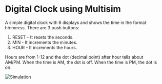 # Digital Clock using Multisim
A simple digital clock with 6 displays and shows the time in the format hh:mm:ss.
There are 3 push buttons:
1. RESET - It resets the seconds.
2. MIN - It increments the minutes.
3. HOUR - It increments the hours.

Hours are from 1-12 and the dot (decimal point) after hour tells about AM/PM. When the time is AM, the dot is off. When the time is PM, the dot is on. 

![Simulation](https://media.cheggcdn.com/coop/d20/d200de95-d4c5-49c3-9bfe-a531ca503a19/1597693707987_DigitalClock.png)
